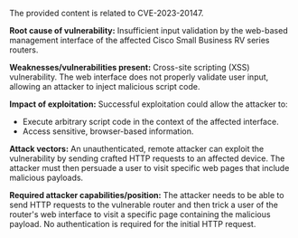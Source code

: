 The provided content is related to CVE-2023-20147.

**Root cause of vulnerability:**
Insufficient input validation by the web-based management interface of the affected Cisco Small Business RV series routers.

**Weaknesses/vulnerabilities present:**
Cross-site scripting (XSS) vulnerability. The web interface does not properly validate user input, allowing an attacker to inject malicious script code.

**Impact of exploitation:**
Successful exploitation could allow the attacker to:
* Execute arbitrary script code in the context of the affected interface.
* Access sensitive, browser-based information.

**Attack vectors:**
An unauthenticated, remote attacker can exploit the vulnerability by sending crafted HTTP requests to an affected device. The attacker must then persuade a user to visit specific web pages that include malicious payloads.

**Required attacker capabilities/position:**
The attacker needs to be able to send HTTP requests to the vulnerable router and then trick a user of the router's web interface to visit a specific page containing the malicious payload. No authentication is required for the initial HTTP request.